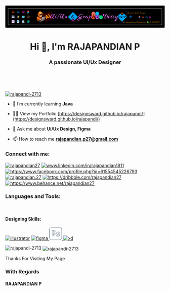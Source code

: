 ![logo](https://github.com/Rajapandi-2713/Rajapandi-2713/blob/main/Behance%20Banner%20-%2001.png)

<h1 align="center">Hi 👋, I'm RAJAPANDIAN P</h1>
<h3 align="center">A passionate Ui/Ux Designer</h3>


<br><br><br>


  
<p align="left"> <a href="https://github.com/ryo-ma/github-profile-trophy"><img src="https://github-profile-trophy.vercel.app/?username=rajapandi-2713" alt="rajapandi-2713" /></a> </p>

- 🌱 I’m currently learning **Java**

- 👨‍💻 View my Portfolio [https://designsward.github.io/rajapandi/](https://designsward.github.io/rajapandi/)

- 💬 Ask me about **Ui/Ux Design, Figma**

- 📫 How to reach me **rajapandian.p27@gmail.com**

<h3 align="left">Connect with me:</h3>
<p align="left">
<a href="https://twitter.com/rajapandian27" target="blank"><img align="center" src="https://raw.githubusercontent.com/rahuldkjain/github-profile-readme-generator/master/src/images/icons/Social/twitter.svg" alt="rajapandian27" height="30" width="40" /></a>
<a href="https://linkedin.com/in/www.linkedin.com/in/rajapandian1811" target="blank"><img align="center" src="https://raw.githubusercontent.com/rahuldkjain/github-profile-readme-generator/master/src/images/icons/Social/linked-in-alt.svg" alt="www.linkedin.com/in/rajapandian1811" height="30" width="40" /></a>
<a href="https://fb.com/https://www.facebook.com/profile.php?id=61554545226793" target="blank"><img align="center" src="https://raw.githubusercontent.com/rahuldkjain/github-profile-readme-generator/master/src/images/icons/Social/facebook.svg" alt="https://www.facebook.com/profile.php?id=61554545226793" height="30" width="40" /></a>
<a href="https://instagram.com/rajapandian.27" target="blank"><img align="center" src="https://raw.githubusercontent.com/rahuldkjain/github-profile-readme-generator/master/src/images/icons/Social/instagram.svg" alt="rajapandian.27" height="30" width="40" /></a>
<a href="https://dribbble.com/https://dribbble.com/rajapandian27" target="blank"><img align="center" src="https://raw.githubusercontent.com/rahuldkjain/github-profile-readme-generator/master/src/images/icons/Social/dribbble.svg" alt="https://dribbble.com/rajapandian27" height="30" width="40" /></a>
<a href="https://www.behance.net/https://www.behance.net/rajapandian27" target="blank"><img align="center" src="https://raw.githubusercontent.com/rahuldkjain/github-profile-readme-generator/master/src/images/icons/Social/behance.svg" alt="https://www.behance.net/rajapandian27" height="30" width="40" /></a>
</p>

<h3 align="left">Languages and Tools:</h3>
<br>
<h4 align="left">Designing Skills:</h4>

<a href="https://www.adobe.com/in/products/illustrator.html" target="_blank" rel="noreferrer"> <img src="https://www.vectorlogo.zone/logos/adobe_illustrator/adobe_illustrator-icon.svg" alt="illustrator" width="40" height="40"/></a>
<a href="https://www.figma.com/" target="_blank" rel="noreferrer"> <img src="https://www.vectorlogo.zone/logos/figma/figma-icon.svg" alt="figma" width="40" height="40"/> </a> 
<a href="https://www.photoshop.com/en" target="_blank" rel="noreferrer"> <img src="https://raw.githubusercontent.com/devicons/devicon/master/icons/photoshop/photoshop-line.svg" alt="photoshop" width="40" height="40"/> </a>
<a href="https://www.adobe.com/products/xd.html" target="_blank" rel="noreferrer"> <img src="https://cdn.worldvectorlogo.com/logos/adobe-xd.svg" alt="xd" width="40" height="40"/> </a>
<br>

 
 
 
  

<p><img align="left" src="https://github-readme-stats.vercel.app/api/top-langs?username=rajapandi-2713&show_icons=true&locale=en&layout=compact" alt="rajapandi-2713" /></p>

<p>&nbsp;<img align="center" src="https://github-readme-stats.vercel.app/api?username=rajapandi-2713&show_icons=true&locale=en" alt="rajapandi-2713" /></p>

<p>Thanks For Visiting My Page</p>
<h3>With Regards</h3>
<h4>RAJAPANDIAN P</h4>
